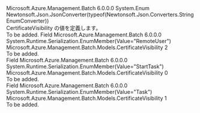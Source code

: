 <Type Name="CertificateVisibility" FullName="Microsoft.Azure.Management.Batch.Models.CertificateVisibility">
  <TypeSignature Language="C#" Value="public enum CertificateVisibility" />
  <TypeSignature Language="ILAsm" Value=".class public auto ansi sealed CertificateVisibility extends System.Enum" />
  <TypeSignature Language="DocId" Value="T:Microsoft.Azure.Management.Batch.Models.CertificateVisibility" />
  <TypeSignature Language="VB.NET" Value="Public Enum CertificateVisibility" />
  <TypeSignature Language="F#" Value="type CertificateVisibility = " />
  <AssemblyInfo>
    <AssemblyName>Microsoft.Azure.Management.Batch</AssemblyName>
    <AssemblyVersion>6.0.0.0</AssemblyVersion>
  </AssemblyInfo>
  <Base>
    <BaseTypeName>System.Enum</BaseTypeName>
  </Base>
  <Attributes>
    <Attribute>
      <AttributeName>Newtonsoft.Json.JsonConverter(typeof(Newtonsoft.Json.Converters.StringEnumConverter))</AttributeName>
    </Attribute>
  </Attributes>
  <Docs>
    <summary>
            CertificateVisibility の値を定義します。
            </summary>
    <remarks>To be added.</remarks>
  </Docs>
  <Members>
    <Member MemberName="RemoteUser">
      <MemberSignature Language="C#" Value="RemoteUser" />
      <MemberSignature Language="ILAsm" Value=".field public static literal valuetype Microsoft.Azure.Management.Batch.Models.CertificateVisibility RemoteUser = int32(2)" />
      <MemberSignature Language="DocId" Value="F:Microsoft.Azure.Management.Batch.Models.CertificateVisibility.RemoteUser" />
      <MemberSignature Language="VB.NET" Value="RemoteUser" />
      <MemberSignature Language="F#" Value="RemoteUser = 2" Usage="Microsoft.Azure.Management.Batch.Models.CertificateVisibility.RemoteUser" />
      <MemberType>Field</MemberType>
      <AssemblyInfo>
        <AssemblyName>Microsoft.Azure.Management.Batch</AssemblyName>
        <AssemblyVersion>6.0.0.0</AssemblyVersion>
      </AssemblyInfo>
      <Attributes>
        <Attribute>
          <AttributeName>System.Runtime.Serialization.EnumMember(Value="RemoteUser")</AttributeName>
        </Attribute>
      </Attributes>
      <ReturnValue>
        <ReturnType>Microsoft.Azure.Management.Batch.Models.CertificateVisibility</ReturnType>
      </ReturnValue>
      <MemberValue>2</MemberValue>
      <Docs>
        <summary>To be added.</summary>
      </Docs>
    </Member>
    <Member MemberName="StartTask">
      <MemberSignature Language="C#" Value="StartTask" />
      <MemberSignature Language="ILAsm" Value=".field public static literal valuetype Microsoft.Azure.Management.Batch.Models.CertificateVisibility StartTask = int32(0)" />
      <MemberSignature Language="DocId" Value="F:Microsoft.Azure.Management.Batch.Models.CertificateVisibility.StartTask" />
      <MemberSignature Language="VB.NET" Value="StartTask" />
      <MemberSignature Language="F#" Value="StartTask = 0" Usage="Microsoft.Azure.Management.Batch.Models.CertificateVisibility.StartTask" />
      <MemberType>Field</MemberType>
      <AssemblyInfo>
        <AssemblyName>Microsoft.Azure.Management.Batch</AssemblyName>
        <AssemblyVersion>6.0.0.0</AssemblyVersion>
      </AssemblyInfo>
      <Attributes>
        <Attribute>
          <AttributeName>System.Runtime.Serialization.EnumMember(Value="StartTask")</AttributeName>
        </Attribute>
      </Attributes>
      <ReturnValue>
        <ReturnType>Microsoft.Azure.Management.Batch.Models.CertificateVisibility</ReturnType>
      </ReturnValue>
      <MemberValue>0</MemberValue>
      <Docs>
        <summary>To be added.</summary>
      </Docs>
    </Member>
    <Member MemberName="Task">
      <MemberSignature Language="C#" Value="Task" />
      <MemberSignature Language="ILAsm" Value=".field public static literal valuetype Microsoft.Azure.Management.Batch.Models.CertificateVisibility Task = int32(1)" />
      <MemberSignature Language="DocId" Value="F:Microsoft.Azure.Management.Batch.Models.CertificateVisibility.Task" />
      <MemberSignature Language="VB.NET" Value="Task" />
      <MemberSignature Language="F#" Value="Task = 1" Usage="Microsoft.Azure.Management.Batch.Models.CertificateVisibility.Task" />
      <MemberType>Field</MemberType>
      <AssemblyInfo>
        <AssemblyName>Microsoft.Azure.Management.Batch</AssemblyName>
        <AssemblyVersion>6.0.0.0</AssemblyVersion>
      </AssemblyInfo>
      <Attributes>
        <Attribute>
          <AttributeName>System.Runtime.Serialization.EnumMember(Value="Task")</AttributeName>
        </Attribute>
      </Attributes>
      <ReturnValue>
        <ReturnType>Microsoft.Azure.Management.Batch.Models.CertificateVisibility</ReturnType>
      </ReturnValue>
      <MemberValue>1</MemberValue>
      <Docs>
        <summary>To be added.</summary>
      </Docs>
    </Member>
  </Members>
</Type>
